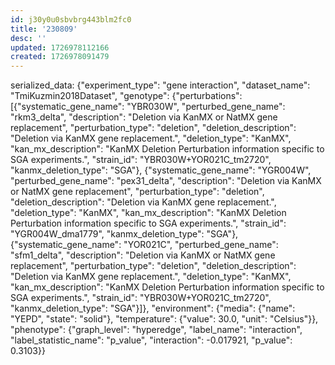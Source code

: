 ```yaml
---
id: j30y0u0sbvbrg443blm2fc0
title: '230809'
desc: ''
updated: 1726978112166
created: 1726978091479
---
```

serialized_data: {"experiment_type": "gene interaction", "dataset_name": "TmiKuzmin2018Dataset", "genotype": {"perturbations": [{"systematic_gene_name": "YBR030W", "perturbed_gene_name": "rkm3_delta", "description": "Deletion via KanMX or NatMX gene replacement", "perturbation_type": "deletion", "deletion_description": "Deletion via KanMX gene replacement.", "deletion_type": "KanMX", "kan_mx_description": "KanMX Deletion Perturbation information specific to SGA experiments.", "strain_id": "YBR030W+YOR021C_tm2720", "kanmx_deletion_type": "SGA"}, {"systematic_gene_name": "YGR004W", "perturbed_gene_name": "pex31_delta", "description": "Deletion via KanMX or NatMX gene replacement", "perturbation_type": "deletion", "deletion_description": "Deletion via KanMX gene replacement.", "deletion_type": "KanMX", "kan_mx_description": "KanMX Deletion Perturbation information specific to SGA experiments.", "strain_id": "YGR004W_dma1779", "kanmx_deletion_type": "SGA"}, {"systematic_gene_name": "YOR021C", "perturbed_gene_name": "sfm1_delta", "description": "Deletion via KanMX or NatMX gene replacement", "perturbation_type": "deletion", "deletion_description": "Deletion via KanMX gene replacement.", "deletion_type": "KanMX", "kan_mx_description": "KanMX Deletion Perturbation information specific to SGA experiments.", "strain_id": "YBR030W+YOR021C_tm2720", "kanmx_deletion_type": "SGA"}]}, "environment": {"media": {"name": "YEPD", "state": "solid"}, "temperature": {"value": 30.0, "unit": "Celsius"}}, "phenotype": {"graph_level": "hyperedge", "label_name": "interaction", "label_statistic_name": "p_value", "interaction": -0.017921, "p_value": 0.3103}}